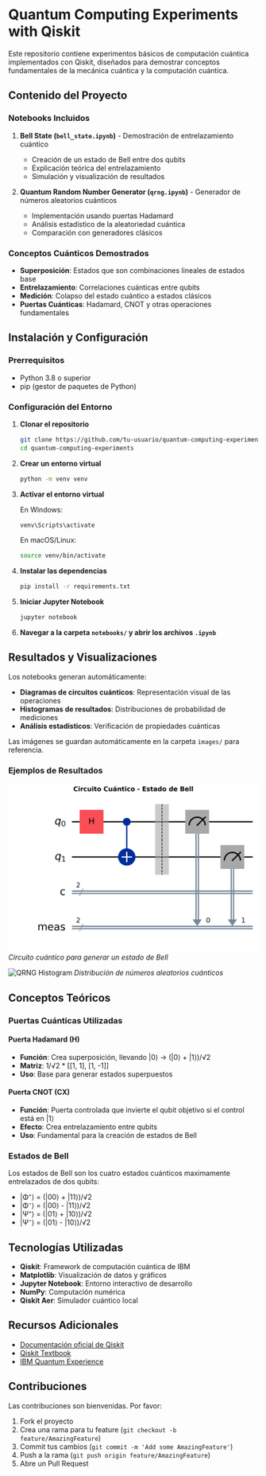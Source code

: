 # Quantum Computing Experiments with Qiskit

Este repositorio contiene experimentos básicos de computación cuántica implementados con Qiskit, diseñados para demostrar conceptos fundamentales de la mecánica cuántica y la computación cuántica.

## Contenido del Proyecto

### Notebooks Incluidos

1. **Bell State (`bell_state.ipynb`)** - Demostración de entrelazamiento cuántico
   - Creación de un estado de Bell entre dos qubits
   - Explicación teórica del entrelazamiento
   - Simulación y visualización de resultados

2. **Quantum Random Number Generator (`qrng.ipynb`)** - Generador de números aleatorios cuánticos
   - Implementación usando puertas Hadamard
   - Análisis estadístico de la aleatoriedad cuántica
   - Comparación con generadores clásicos

### Conceptos Cuánticos Demostrados

- **Superposición**: Estados que son combinaciones lineales de estados base
- **Entrelazamiento**: Correlaciones cuánticas entre qubits
- **Medición**: Colapso del estado cuántico a estados clásicos
- **Puertas Cuánticas**: Hadamard, CNOT y otras operaciones fundamentales

## Instalación y Configuración

### Prerrequisitos

- Python 3.8 o superior
- pip (gestor de paquetes de Python)

### Configuración del Entorno

1. **Clonar el repositorio**
   ```bash
   git clone https://github.com/tu-usuario/quantum-computing-experiments.git
   cd quantum-computing-experiments
   ```

2. **Crear un entorno virtual**
   ```bash
   python -m venv venv
   ```

3. **Activar el entorno virtual**
   
   En Windows:
   ```bash
   venv\Scripts\activate
   ```
   
   En macOS/Linux:
   ```bash
   source venv/bin/activate
   ```

4. **Instalar las dependencias**
   ```bash
   pip install -r requirements.txt
   ```

5. **Iniciar Jupyter Notebook**
   ```bash
   jupyter notebook
   ```

6. **Navegar a la carpeta `notebooks/` y abrir los archivos `.ipynb`**

## Resultados y Visualizaciones

Los notebooks generan automáticamente:

- **Diagramas de circuitos cuánticos**: Representación visual de las operaciones
- **Histogramas de resultados**: Distribuciones de probabilidad de mediciones
- **Análisis estadísticos**: Verificación de propiedades cuánticas

Las imágenes se guardan automáticamente en la carpeta `images/` para referencia.

### Ejemplos de Resultados

![Bell State Circuit](images/bell_state_circuit.png)
*Circuito cuántico para generar un estado de Bell*

![QRNG Histogram](images/qrng_histogram.png)
*Distribución de números aleatorios cuánticos*

## Conceptos Teóricos

### Puertas Cuánticas Utilizadas

#### Puerta Hadamard (H)
- **Función**: Crea superposición, llevando |0⟩ → (|0⟩ + |1⟩)/√2
- **Matriz**: 1/√2 * [[1, 1], [1, -1]]
- **Uso**: Base para generar estados superpuestos

#### Puerta CNOT (CX)
- **Función**: Puerta controlada que invierte el qubit objetivo si el control está en |1⟩
- **Efecto**: Crea entrelazamiento entre qubits
- **Uso**: Fundamental para la creación de estados de Bell

### Estados de Bell
Los estados de Bell son los cuatro estados cuánticos maximamente entrelazados de dos qubits:
- |Φ⁺⟩ = (|00⟩ + |11⟩)/√2
- |Φ⁻⟩ = (|00⟩ - |11⟩)/√2  
- |Ψ⁺⟩ = (|01⟩ + |10⟩)/√2
- |Ψ⁻⟩ = (|01⟩ - |10⟩)/√2

## Tecnologías Utilizadas

- **Qiskit**: Framework de computación cuántica de IBM
- **Matplotlib**: Visualización de datos y gráficos
- **Jupyter Notebook**: Entorno interactivo de desarrollo
- **NumPy**: Computación numérica
- **Qiskit Aer**: Simulador cuántico local

## Recursos Adicionales

- [Documentación oficial de Qiskit](https://qiskit.org/documentation/)
- [Qiskit Textbook](https://qiskit.org/textbook/)
- [IBM Quantum Experience](https://quantum-computing.ibm.com/)

## Contribuciones

Las contribuciones son bienvenidas. Por favor:

1. Fork el proyecto
2. Crea una rama para tu feature (`git checkout -b feature/AmazingFeature`)
3. Commit tus cambios (`git commit -m 'Add some AmazingFeature'`)
4. Push a la rama (`git push origin feature/AmazingFeature`)
5. Abre un Pull Request


